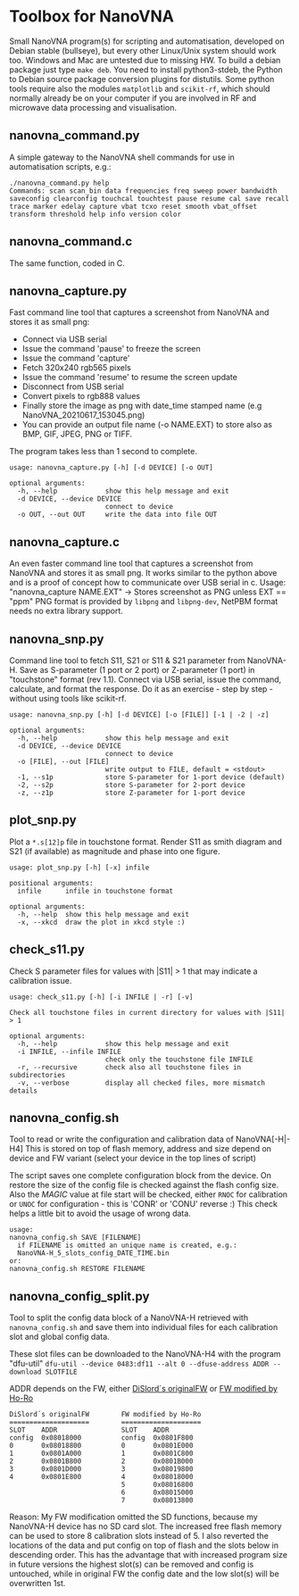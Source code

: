 # Toolbox for NanoVNA

Small NanoVNA program(s) for scripting and automatisation, developed on Debian stable (bullseye),
but every other Linux/Unix system should work too. Windows and Mac are untested due to missing HW.
To build a debian package just type `make deb`. You need to install python3-stdeb,
the Python to Debian source package conversion plugins for distutils.
Some python tools require also the modules `matplotlib` and `scikit-rf`,
which should normally already be on your computer if you are involved
in RF and microwave data processing and visualisation.

## nanovna_command.py

A simple gateway to the NanoVNA shell commands for use in automatisation scripts, e.g.:

    ./nanovna_command.py help
    Commands: scan scan_bin data frequencies freq sweep power bandwidth saveconfig clearconfig touchcal touchtest pause resume cal save recall trace marker edelay capture vbat tcxo reset smooth vbat_offset transform threshold help info version color

## nanovna_command.c

The same function, coded in C.

## nanovna_capture.py

Fast command line tool that captures a screenshot from NanoVNA and stores it as small png:
- Connect via USB serial
- Issue the command 'pause' to freeze the screen
- Issue the command 'capture'
- Fetch 320x240 rgb565 pixels
- Issue the command 'resume' to resume the screen update
- Disconnect from USB serial
- Convert pixels to rgb888 values
- Finally store the image as png with date_time stamped name (e.g NanoVNA_20210617_153045.png)
- You can provide an output file name (-o NAME.EXT) to store also as BMP, GIF, JPEG, PNG or TIFF.

The program takes less than 1 second to complete.

```
usage: nanovna_capture.py [-h] [-d DEVICE] [-o OUT]

optional arguments:
  -h, --help            show this help message and exit
  -d DEVICE, --device DEVICE
                        connect to device
  -o OUT, --out OUT     write the data into file OUT
```

## nanovna_capture.c

An even faster command line tool that captures a screenshot from NanoVNA and stores it as small png.
It works similar to the python above and is a proof of concept how to communicate over USB serial in c.
Usage: "nanovna_capture NAME.EXT" -> Stores screenshot as PNG unless EXT == "ppm"
PNG format is provided by `libpng` and `libpng-dev`, NetPBM format needs no extra library support.

## nanovna_snp.py

Command line tool to fetch S11, S21 or S11 & S21 parameter from NanoVNA-H.
Save as S-parameter (1 port or 2 port) or Z-parameter (1 port) in "touchstone" format (rev 1.1).
Connect via USB serial, issue the command, calculate, and format the response.
Do it as an exercise - step by step - without using tools like scikit-rf.

```
usage: nanovna_snp.py [-h] [-d DEVICE] [-o [FILE]] [-1 | -2 | -z]

optional arguments:
  -h, --help            show this help message and exit
  -d DEVICE, --device DEVICE
                        connect to device
  -o [FILE], --out [FILE]
                        write output to FILE, default = <stdout>
  -1, --s1p             store S-parameter for 1-port device (default)
  -2, --s2p             store S-parameter for 2-port device
  -z, --z1p             store Z-parameter for 1-port device
```

## plot_snp.py

Plot a `*.s[12]p` file in touchstone format. Render S11 as smith diagram and S21 (if available) as magnitude and phase into one figure.

```
usage: plot_snp.py [-h] [-x] infile

positional arguments:
  infile      infile in touchstone format

optional arguments:
  -h, --help  show this help message and exit
  -x, --xkcd  draw the plot in xkcd style :)
```

## check_s11.py

Check S parameter files for values with |S11| > 1 that may indicate a calibration issue.

```
usage: check_s11.py [-h] [-i INFILE | -r] [-v]

Check all touchstone files in current directory for values with |S11| > 1

optional arguments:
  -h, --help            show this help message and exit
  -i INFILE, --infile INFILE
                        check only the touchstone file INFILE
  -r, --recursive       check also all touchstone files in subdirectories
  -v, --verbose         display all checked files, more mismatch details

```

## nanovna_config.sh

Tool to read or write the configuration and calibration data of NanoVNA[-H|-H4]
This is stored on top of flash memory, address and size depend on device and FW variant
(select your device in the top lines of script)

The script saves one complete configuration block from the device.
On restore the size of the config file is checked against the flash config size.
Also the *MAGIC* value at file start will be checked, either `RNOC` for calibration
or `UNOC` for configuration - this is 'CONR' or 'CONU' reverse :)
This check helps a little bit to avoid the usage of wrong data.

```
usage:
nanovna_config.sh SAVE [FILENAME]
  if FILENAME is omitted an unique name is created, e.g.:
  NanoVNA-H_5_slots_config_DATE_TIME.bin
or:
nanovna_config.sh RESTORE FILENAME
```

## nanovna_config_split.py

Tool to split the config data block of a NanoVNA-H retrieved with `nanovna_config.sh`
and save them into individual files for each calibration slot and global config data.

These slot files can be downloaded to the NanoVNA-H4 with the program "dfu-util"
`dfu-util --device 0483:df11 --alt 0 --dfuse-address ADDR --download SLOTFILE`

ADDR depends on the FW, either [DiSlord´s originalFW](https://github.com/DiSlord/NanoVNA-D)
or [FW modified by Ho-Ro](https://github.com/Ho-Ro/NanoVNA-D/tree/NanoVNA-noSD)

```
DiSlord´s originalFW        FW modified by Ho-Ro
====================        ====================
SLOT    ADDR                SLOT    ADDR
config  0x08018000          config  0x0801F800
0       0x08018800          0       0x0801E000
1       0x0801A000          1       0x0801C800
2       0x0801B800          2       0x0801B000
3       0x0801D000          3       0x08019800
4       0x0801E800          4       0x08018000
                            5       0x08016800
                            6       0x08015000
                            7       0x08013800
```

Reason:
My FW modification omitted the SD functions, because my NanoVNA-H device has no SD card slot.
The increased free flash memory can be used to store 8 calibration slots instead of 5.
I also reverted the locations of the data and put config on top of flash and the slots
below in descending order. This has the advantage that with increased program size in
future versions the highest slot(s) can be removed and config is untouched, while in
original FW the config date and the low slot(s) will be overwritten 1st.


